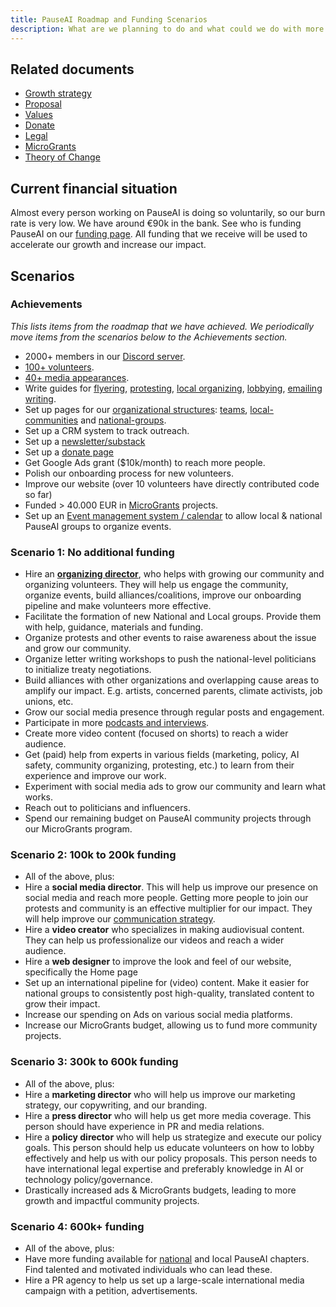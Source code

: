 ```yaml
---
title: PauseAI Roadmap and Funding Scenarios
description: What are we planning to do and what could we do with more funding?
---
```


## Related documents

- [Growth strategy](/growth-strategy)
- [Proposal](/proposal)
- [Values](/values)
- [Donate](/donate)
- [Legal](/legal)
- [MicroGrants](/microgrants)
- [Theory of Change](/theory-of-change)

## Current financial situation

Almost every person working on PauseAI is doing so voluntarily, so our burn rate is very low.
We have around €90k in the bank.
See who is funding PauseAI on our [funding page](/funding).
All funding that we receive will be used to accelerate our growth and increase our impact.

## Scenarios

### Achievements

_This lists items from the roadmap that we have achieved.
We periodically move items from the scenarios below to the Achievements section._

- 2000+ members in our [Discord server](https://discord.gg/2XXWXvErfA).
- [100+ volunteers](/people).
- [40+ media appearances](/press).
- Write guides for [flyering](/flyering), [protesting](/protests), [local organizing](/local-organizing), [lobbying](/lobby-tips), [emailing writing](/email-builder).
- Set up pages for our [organizational structures](https://pauseai.info/organization): [teams](/teams), [local-communities](/communities) and [national-groups](/national-groups).
- Set up a CRM system to track outreach.
- Set up a [newsletter/substack](https://pauseai.substack.com/)
- Set up a [donate page](/donate)
- Get Google Ads grant ($10k/month) to reach more people.
- Polish our onboarding process for new volunteers.
- Improve our website (over 10 volunteers have directly contributed code so far)
- Funded > 40.000 EUR in [MicroGrants](/microgrants) projects.
- Set up an [Event management system / calendar](https://lu.ma/PauseAI) to allow local & national PauseAI groups to organize events.

### Scenario 1: No additional funding

- Hire an [**organizing director**](/2024-vacancy-organizing-director), who helps with growing our community and organizing volunteers. They will help us engage the community, organize events, build alliances/coalitions, improve our onboarding pipeline and make volunteers more effective.
- Facilitate the formation of new National and Local groups. Provide them with help, guidance, materials and funding.
- Organize protests and other events to raise awareness about the issue and grow our community.
- Organize letter writing workshops to push the national-level politicians to initialize treaty negotiations.
- Build alliances with other organizations and overlapping cause areas to amplify our impact. E.g. artists, concerned parents, climate activists, job unions, etc.
- Grow our social media presence through regular posts and engagement.
- Participate in more [podcasts and interviews](/press).
- Create more video content (focused on shorts) to reach a wider audience.
- Get (paid) help from experts in various fields (marketing, policy, AI safety, community organizing, protesting, etc.) to learn from their experience and improve our work.
- Experiment with social media ads to grow our community and learn what works.
- Reach out to politicians and influencers.
- Spend our remaining budget on PauseAI community projects through our MicroGrants program.

### Scenario 2: 100k to 200k funding

- All of the above, plus:
- Hire a **social media director**. This will help us improve our presence on social media and reach more people. Getting more people to join our protests and community is an effective multiplier for our impact. They will help improve our [communication strategy](/communication-strategy).
- Hire a **video creator** who specializes in making audiovisual content. They can help us professionalize our videos and reach a wider audience.
- Hire a **web designer** to improve the look and feel of our website, specifically the Home page
- Set up an international pipeline for (video) content. Make it easier for national groups to consistently post high-quality, translated content to grow their impact.
- Increase our spending on Ads on various social media platforms.
- Increase our MicroGrants budget, allowing us to fund more community projects.

### Scenario 3: 300k to 600k funding

- All of the above, plus:
- Hire a **marketing director** who will help us improve our marketing strategy, our copywriting, and our branding.
- Hire a **press director** who will help us get more media coverage. This person should have experience in PR and media relations.
- Hire a **policy director** who will help us strategize and execute our policy goals. This person should help us educate volunteers on how to lobby effectively and help us with our policy proposals. This person needs to have international legal expertise and preferably knowledge in AI or technology policy/governance.
- Drastically increased ads & MicroGrants budgets, leading to more growth and impactful community projects.

### Scenario 4: 600k+ funding

- All of the above, plus:
- Have more funding available for [national](https://pauseai.info/national-groups) and local PauseAI chapters. Find talented and motivated individuals who can lead these.
- Hire a PR agency to help us set up a large-scale international media campaign with a petition, advertisements.
